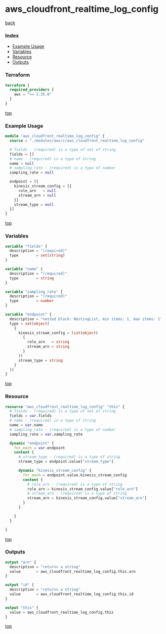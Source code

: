 # aws_cloudfront_realtime_log_config

[back](../aws.md)

### Index

- [Example Usage](#example-usage)
- [Variables](#variables)
- [Resource](#resource)
- [Outputs](#outputs)

### Terraform

```terraform
terraform {
  required_providers {
    aws = ">= 3.35.0"
  }
}
```

[top](#index)

### Example Usage

```terraform
module "aws_cloudfront_realtime_log_config" {
  source = "./modules/aws/r/aws_cloudfront_realtime_log_config"

  # fields - (required) is a type of set of string
  fields = []
  # name - (required) is a type of string
  name = null
  # sampling_rate - (required) is a type of number
  sampling_rate = null

  endpoint = [{
    kinesis_stream_config = [{
      role_arn   = null
      stream_arn = null
    }]
    stream_type = null
  }]
}
```

[top](#index)

### Variables

```terraform
variable "fields" {
  description = "(required)"
  type        = set(string)
}

variable "name" {
  description = "(required)"
  type        = string
}

variable "sampling_rate" {
  description = "(required)"
  type        = number
}

variable "endpoint" {
  description = "nested block: NestingList, min items: 1, max items: 1"
  type = set(object(
    {
      kinesis_stream_config = list(object(
        {
          role_arn   = string
          stream_arn = string
        }
      ))
      stream_type = string
    }
  ))
}
```

[top](#index)

### Resource

```terraform
resource "aws_cloudfront_realtime_log_config" "this" {
  # fields - (required) is a type of set of string
  fields = var.fields
  # name - (required) is a type of string
  name = var.name
  # sampling_rate - (required) is a type of number
  sampling_rate = var.sampling_rate

  dynamic "endpoint" {
    for_each = var.endpoint
    content {
      # stream_type - (required) is a type of string
      stream_type = endpoint.value["stream_type"]

      dynamic "kinesis_stream_config" {
        for_each = endpoint.value.kinesis_stream_config
        content {
          # role_arn - (required) is a type of string
          role_arn = kinesis_stream_config.value["role_arn"]
          # stream_arn - (required) is a type of string
          stream_arn = kinesis_stream_config.value["stream_arn"]
        }
      }

    }
  }

}
```

[top](#index)

### Outputs

```terraform
output "arn" {
  description = "returns a string"
  value       = aws_cloudfront_realtime_log_config.this.arn
}

output "id" {
  description = "returns a string"
  value       = aws_cloudfront_realtime_log_config.this.id
}

output "this" {
  value = aws_cloudfront_realtime_log_config.this
}
```

[top](#index)